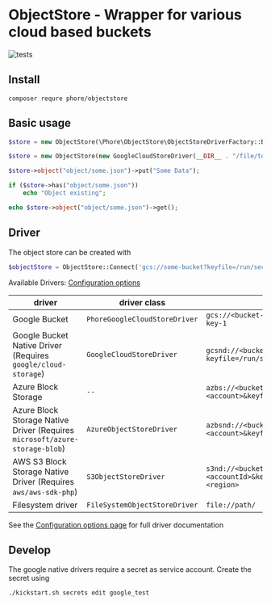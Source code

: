# ObjectStore - Wrapper for various cloud based buckets

![tests](https://github.com/phore/phore-objectstore/workflows/tests/badge.svg)

## Install

```
composer requre phore/objectstore
```

## Basic usage

```php
$store = new ObjectStore(\Phore\ObjectStore\ObjectStoreDriverFactory::Build("gcs://<bucket-name>?keyfile=/run/secrets/google-key-1"));
```


```php
$store = new ObjectStore(new GoogleCloudStoreDriver(__DIR__ . "/file/to/identity.json", "bucketName"));

$store->object("object/some.json")->put("Some Data");

if ($store->has("object/some.json"))
    echo "Object existing";

echo $store->object("object/some.json")->get();
```


## Driver

The object store can be created with

```php
$objectStore = ObjectStore::Connect('gcs://some-bucket?keyfile=/run/secrets/xyz');
```

Available Drivers: [Configuration options](README_CONNECT_SETTINGS.md)

| driver | driver class | example |
|--------|-------------|---------|
| Google Bucket                                                                 | `PhoreGoogleCloudStoreDriver`     | `gcs://<bucket-name>?keyfile=/run/secrets/google-key-1` |
| Google Bucket Native Driver (Requires `google/cloud-storage`)                 | `GoogleCloudStoreDriver`          | `gcsnd://<bucket-name>?keyfile=/run/secrets/google-key-1` |
| Azure Block Storage                                                           | `--`          | `azbs://<bucket-name>?account=<account>&keyfile=/run/secrets/az-key-1` |
| Azure Block Storage Native Driver (Requires `microsoft/azure-storage-blob`)   | `AzureObjectStoreDriver`          | `azbsnd://<bucket-name>?account=<account>&keyfile=/run/secrets/az-key-1` |
| AWS S3 Block Storage Native Driver (Requires `aws/aws-sdk-php`)               | `S3ObjectStoreDriver`             | `s3nd://<bucket-name>?account=<accountId>&keyfile=/run/secrets/keyfile&region=<region>` |
| Filesystem driver                                                             | `FileSystemObjectStoreDriver`     | `file://path/` |
   
   
See the [Configuration options page](README_CONNECT_SETTINGS.md) for full driver documentation

## Develop

The google native drivers require a secret as service account. Create the secret using 

```
./kickstart.sh secrets edit google_test
```
